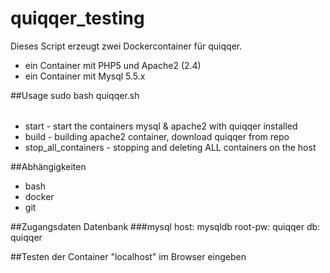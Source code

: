 # quiqqer\_testing

Dieses Script erzeugt zwei Dockercontainer für quiqqer.
- ein Container mit PHP5 und Apache2 (2.4)
- ein Container mit Mysql 5.5.x

##Usage
sudo bash quiqqer.sh <OPTION>
- start <GITREPO>     - start the containers mysql & apache2 with quiqqer installed
- build <GITREPO>     - building apache2 container, download quiqqer from repo
- stop\_all\_containers - stopping and deleting ALL containers on the host

##Abhängigkeiten
- bash
- docker
- git

##Zugangsdaten Datenbank
###mysql
host:    mysqldb
root-pw: quiqqer
db:      quiqqer

##Testen der Container
"localhost" im Browser eingeben


